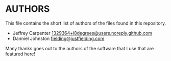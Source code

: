 # AUTHORS

This file contains the short list of authors of the files found in this repository. 

- Jeffrey Carpenter <1329364+i8degrees@users.noreply.github.com>
- Danniel Johnston <fielding@justfielding.com>

Many thanks goes out to the authors of the software that I use that are featured here!

